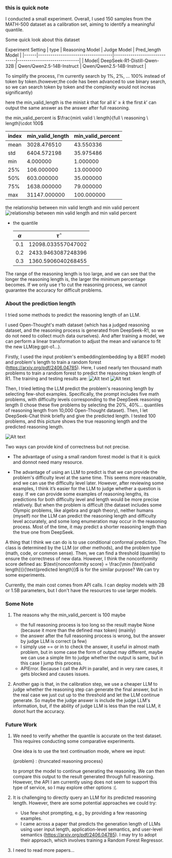 ### this is quick note

I conducted a small experiment. Overall, I used 150 samples from the MATH-500 dataset as a calibration set, aiming to identify a meaningful quantile.

Some quick look about this dataset

Experiment Setting
| type | Reasoning Model                    | Judge Model                  | Pred_length Model            |
|------|------------------------------------|------------------------------|------------------------------|
| Model| DeepSeek-R1-Distill-Qwen-32B       | Qwen/Qwen2.5-14B-Instruct    | Qwen/Qwen2.5-14B-Instruct    |



To simplify the process, I'm currently search by 1%, 2%, ... 100% instead of token by token.(however,the code has been advanced to use binary search, so we can search token by token and the complexity would not increas significantly)

here the min_valid_length is the minist $k$ that for all $k'\geq k$ the first $k'$ can output the same answer as the answer after full reasoning.

the min_valid_percent is  $\frac{min\ valid \ length}{full \  reasoning \  length}\cdot 100$


|       index       | min_valid_length | min_valid_percent |
|------------------|------------------|-------------------|
| mean             | 3028.476510      | 43.550336         |
| std              | 6404.572198      | 35.975486         |
| min              | 4.000000         | 1.000000          |
| 25%              | 106.000000       | 13.000000         |
| 50%              | 603.000000       | 35.000000         |
| 75%              | 1638.000000      | 79.000000         |
| max              | 31147.000000     | 100.000000        |


the relationship between min valid length and min valid percent
![relationship between min valid length and min valid percent](md_pics/minlength-minpercent.png)

<!-- the relationship between min valid length and pred length
![relationship between min valid length and pred length](minlength-predlength.png) -->

- the quantile

    | $\alpha$ | $\hat{\tau}$ |
    |----------|--------------|
    | 0.1      | 12098.033557047002 |
    | 0.2      | 2433.9463087248396 |
    | 0.3      | 1360.5906040268455 |

The range of the reasoning length is too large, and we can see that the longer the reasoning length is, the larger the minimum percentage becomes. If we only use $\hat \tau$ to cut the reasoning process, we cannot guarantee the accuracy for difficult problems.
### About the prediction length
I tried some methods to predict the reasoning length of an LLM.

I used Open-Thought's math dataset (which has a judged reasoning dataset, and the reasoning process is generated from DeepSeek-R1, so we do not need to collect much data ourselves). And after training a model, we can perform a linear transformation to adjust the mean and variance to fit the new LLM(eg:gpt-o1...).

Firstly, I used the input problem's embedding(embedding by a BERT model) and problem's length to train a random forest (https://arxiv.org/pdf/2406.04785). Here, I used nearly ten thousand math problems to train a random forest to predict the reasoning token length of R1. The training and testing results are:
![Alt text](md_pics/pre_l_rf_train.png)
![Alt text](md_pics/pre_l_rf_test.png)

Then, I tried letting the LLM predict the problem's reasoning length by selecting few-shot examples. Specifically, the prompt includes five math problems, with difficulty levels corresponding to the DeepSeek reasoning length (I chose these five problems by selecting the 20%, 40%... quantiles of reasoning length from 10,000 Open-Thought dataset). Then, I let DeepSeek-Chat think briefly and give the predicted length. I tested 100 problems, and this picture shows the true reasoning length and the predicted reasoning length.

![Alt text](md_pics/pre_l_llm.png)


Two ways can provide kind of correctness but not precise.



- The advantage of using a small random forest model is that it is quick and donnot need many resource.


- The advantage of using an LLM to predict is that we can provide the problem's difficulty level at the same time. This seems more reasonable, and we can use the difficulty level later. 
However, after reviewing some examples, I think it’s easier for the LLM to judge whether a question is easy. If we can provide some examples of reasoning lengths, its predictions for both difficulty level and length would be more precise relatively. But when the problem is difficult (the dataset includes some Olympic problems, like algebra and graph theory), neither humans (myself) nor the LLM can predict the reasoning length and difficulty level accurately, and some long enumeration may occur in the reasoning process. Most of the time, it may predict a shorter reasoning length than the true one from DeepSeek.


A thing that I think we can do is to use conditional conformal prediction. The class is determined by the LLM (or other methods), and the problem type (math, code, or common sense). Then, we can find a threshold (quantile) to ensure the correctness of new data. However, I think the nonconformity score defined as:
$\text{nonconformity score} = \frac{\min (\text{valid length})}{\text{predicted length}}$
is for the similar purpose? We can try some experiments.


Currently, the main cost comes from API calls. I can deploy models with 2B or 1.5B parameters, but I don't have the resources to use larger models.



### Some Note

1. The reasons why the min_valid_percent is 100 maybe
     - the full reasoning process is too long so the result maybe None (because it more than the defined max token)  (mainly)
     - the answer after the full reasoning process is wrong, but the answer by judge LLM is correct (a few)
     - I simply use == or in to check the answer, it useful in almost math problem, but in some case the form of output may different, maybe we can use a simple llm to judge whether the output is same, but in this case I jump this process.
     - APIError. Because I call the API in parallel, and in very rare cases, it gets blocked and causes issues.
 
2. Another gap is that, in the calibration step, we use a cheaper LLM to judge whether the reasoning step can generate the final answer, but in the real case we just cut up to the threshold and let the LLM continue generate. So maybe the judge answer is include the judge LLM's information, but, if the ability of judge LLM is less than the real LLM, it donot hurt the accuracy. 

### Future Work

1. We need to verify whether the quantile is accurate on the test dataset. This requires conducting some comparative experiments.

    One idea is to use the text continuation mode, where we input:

     {problem} <think>: {truncated reasoning process} <think>

    to prompt the model to continue generating the reasoning. We can then compare this output to the result generated through full reasoning. However, the API I am currently using does not seem to support this type of service, so I may explore other options :(.

2. It is challenging to directly query an LLM for its predicted reasoning length. However, there are some potential approaches we could try:
   - Use few-shot prompting, e.g., by providing a few reasoning examples.
   - I came across a paper that predicts the generation length of LLMs using user input length, application-level semantics, and user-level semantics (https://arxiv.org/pdf/2406.04785). I may try to adopt their approach, which involves training a Random Forest Regressor.

3. I need to read more papers...
